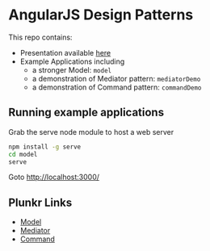 # AngularJS Design Patterns

This repo contains:

- Presentation available [here](http://danemacaulay.github.io/angularjs-design-patterns)
- Example Applications including
  - a stronger Model: ``model`` 
  - a demonstration of Mediator pattern: ``mediatorDemo``
  - a demonstration of Command pattern: ``commandDemo``
 
## Running example applications

Grab the serve node module to host a web server

```bash
npm install -g serve
cd model
serve
```

Goto [http://localhost:3000/](http://localhost:3000/)


## Plunkr Links

- [Model](http://embed.plnkr.co/P9Pgs1/)
- [Mediator](http://embed.plnkr.co/wKNT9iBsygkmakWOnI3j/preview)
- [Command](http://embed.plnkr.co/1ugNUHWrO1N5VngLFYzm/)
